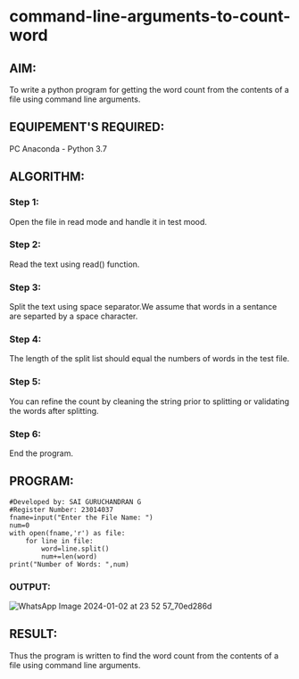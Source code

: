 # command-line-arguments-to-count-word
## AIM:
To write a python program for getting the word count from the contents of a file using command line arguments.
## EQUIPEMENT'S REQUIRED: 
PC
Anaconda - Python 3.7
## ALGORITHM: 
### Step 1:
Open the file in read mode and handle it in test mood.
### Step 2: 
Read the text using read() function.
### Step 3: 
Split the text using space separator.We assume that words in a sentance are separted by a space character.
### Step 4:  
The length of the split list should equal the numbers of words in the test file.
### Step 5: 
You can refine the count by cleaning the string prior to splitting or validating the words after splitting.
### Step 6: 
End the program.

## PROGRAM:
```
#Developed by: SAI GURUCHANDRAN G
#Register Number: 23014037
fname=input("Enter the File Name: ")
num=0
with open(fname,'r') as file:
    for line in file:
        word=line.split()
        num+=len(word)
print("Number of Words: ",num)
```
### OUTPUT:

![WhatsApp Image 2024-01-02 at 23 52 57_70ed286d](https://github.com/Saiguruchandran/command-line-arguments-to-count-word/assets/144870946/b4837f7c-3017-4b7a-a4fb-2c2cff36a590)


## RESULT:
Thus the program is written to find the word count from the contents of a file using command line arguments.
